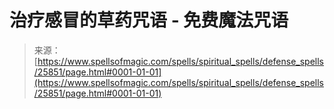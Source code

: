 <!--yml

category: 未分类

date: 2024-06-12 19:13:04

-->

# 治疗感冒的草药咒语 - 免费魔法咒语

> 来源：[https://www.spellsofmagic.com/spells/spiritual_spells/defense_spells/25851/page.html#0001-01-01](https://www.spellsofmagic.com/spells/spiritual_spells/defense_spells/25851/page.html#0001-01-01)
